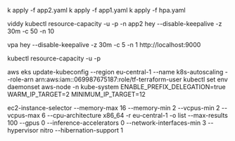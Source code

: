 k apply -f app2.yaml
k apply -f app1.yaml
k apply -f hpa.yaml


viddy kubectl resource-capacity -u -p -n app2
hey --disable-keepalive -z 30m -c 50 -n 10


vpa
hey --disable-keepalive -z 30m -c 5 -n 1 http://localhost:9000

kubectl resource-capacity -u -p

aws eks update-kubeconfig --region eu-central-1 --name k8s-autoscaling --role-arn arn:aws:iam::069987675187:role/tf-terraform-user
kubectl set env daemonset aws-node -n kube-system ENABLE_PREFIX_DELEGATION=true WARM_IP_TARGET=2 MINIMUM_IP_TARGET=12


ec2-instance-selector --memory-max 16 --memory-min 2 --vcpus-min 2 --vcpus-max 6 --cpu-architecture x86_64 -r eu-central-1 -o list --max-results 100 --gpus 0 --inference-accelerators 0 --network-interfaces-min 3 --hypervisor nitro --hibernation-support 1
